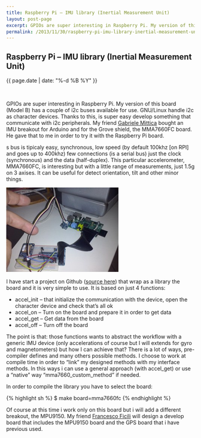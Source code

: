 ```yaml
---
title: Raspberry Pi – IMU library (Inertial Measurement Unit)
layout: post-page
excerpt: GPIOs are super interesting in Raspberry Pi. My version of this board (Model B) has a couple of i2c buses available for use. GNU/Linux handle i2c as character devices. Thanks to this, is super easy develop something that communicate with i2c peripherals. My friend Gabriele Mittica bought an IMU breakout for Arduino and for the Grove shield, the MMA7660FC board. He gave that to me in order to try it with the Raspberry Pi board.
permalink: /2013/11/30/raspberry-pi-imu-library-inertial-measurement-unit/
---
```


## Raspberry Pi – IMU library (Inertial Measurement Unit)

<p class="small text-center">{{ page.date | date: "%-d %B %Y" }}</p>
<div>&nbsp;</div>

GPIOs are super interesting in Raspberry Pi. My version of this board (Model B) has a couple of i2c buses available for use. GNU/Linux handle i2c as character devices. Thanks to this, is super easy develop something that communicate with i2c peripherals. My friend [Gabriele Mittica](http://www.gabrielemittica.com/) bought an IMU breakout for Arduino and for the Grove shield, the MMA7660FC board. He gave that to me in order to try it with the Raspberry Pi board.

s bus is tipicaly easy, synchronous, low speed (by default 100khz [on RPI] and goes up to 400khz) few connections (is a serial bus) just the clock (synchronous) and the data (half-duplex). This particular accelerometer, MMA7660FC,  is interesting but with a little range of measurements, just 1.5g on 3 axises. It can be useful for detect orientation, tilt and other minor things.

<div class="row text-center">
<img src="/static/img/posts/CAM00082-300x225.jpg" alt="imu board" />
</div>

I have start a project on Github ([source here](https://github.com/wdalmut/libimu)) that wrap as a library the board and it is very simple to use. It is based on just 4 functions:

 * accel_init – that initialize the communication with the device, open the character device and check that’s all ok
 * accel_on – Turn on the board and prepare it in order to get data
 * accel_get – Get data from the board
 * accel_off – Turn off the board

The point is that: those functions wants to abstract the workflow with a generic IMU device (only accelerations of course but I will extends for gyro and magnetometers) but how I can achieve that? There is a lot of ways, pre-compiler defines and many others possible methods. I choose to work at compile time in order to “link” my designed methods with my interface methods. In this ways i can use a general approach (with accel_get) or use a “native” way “mma7660_custom_method” if needed.

In order to compile the library you have to select the board:

{% highlight sh %}
$ make board=mma7660fc
{% endhighlight %}

Of course at this time i work only on this board but i will add a different breakout, the MPU9150. My friend [Francesco Ficili](http://www.francescoficili.com/) will design a develop board that includes the MPU9150 board and the GPS board that i have previous used.


